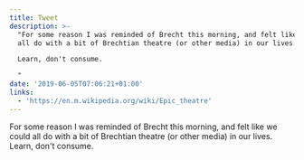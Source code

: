 ```yaml
---
title: Tweet
description: >-
  "For some reason I was reminded of Brecht this morning, and felt like we could
  all do with a bit of Brechtian theatre (or other media) in our lives. 

  Learn, don't consume.

  "
date: '2019-06-05T07:06:21+01:00'
links:
  - 'https://en.m.wikipedia.org/wiki/Epic_theatre'
---
```

For some reason I was reminded of Brecht this morning, and felt like we could all do with a bit of Brechtian theatre (or other media) in our lives. 
Learn, don't consume.
